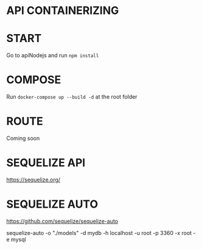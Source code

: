 # API CONTAINERIZING

# START
Go to apiNodejs and run `npm install`<br>

# COMPOSE
Run `docker-compose up --build -d` at the root folder

# ROUTE
Coming soon

# SEQUELIZE API
<a>https://sequelize.org/</a>

# SEQUELIZE AUTO
<a>https://github.com/sequelize/sequelize-auto</a>

sequelize-auto -o "./models" -d mydb -h localhost -u root -p 3360 -x root -e mysql